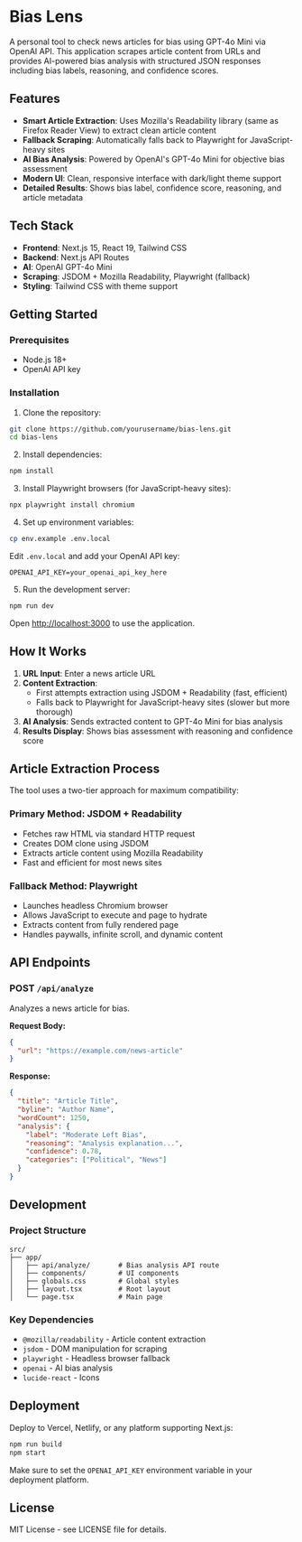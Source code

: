 # Bias Lens

A personal tool to check news articles for bias using GPT-4o Mini via OpenAI API. This application scrapes article content from URLs and provides AI-powered bias analysis with structured JSON responses including bias labels, reasoning, and confidence scores.

## Features

- **Smart Article Extraction**: Uses Mozilla's Readability library (same as Firefox Reader View) to extract clean article content
- **Fallback Scraping**: Automatically falls back to Playwright for JavaScript-heavy sites
- **AI Bias Analysis**: Powered by OpenAI's GPT-4o Mini for objective bias assessment
- **Modern UI**: Clean, responsive interface with dark/light theme support
- **Detailed Results**: Shows bias label, confidence score, reasoning, and article metadata

## Tech Stack

- **Frontend**: Next.js 15, React 19, Tailwind CSS
- **Backend**: Next.js API Routes
- **AI**: OpenAI GPT-4o Mini
- **Scraping**: JSDOM + Mozilla Readability, Playwright (fallback)
- **Styling**: Tailwind CSS with theme support

## Getting Started

### Prerequisites

- Node.js 18+ 
- OpenAI API key

### Installation

1. Clone the repository:
```bash
git clone https://github.com/yourusername/bias-lens.git
cd bias-lens
```

2. Install dependencies:
```bash
npm install
```

3. Install Playwright browsers (for JavaScript-heavy sites):
```bash
npx playwright install chromium
```

4. Set up environment variables:
```bash
cp env.example .env.local
```

Edit `.env.local` and add your OpenAI API key:
```
OPENAI_API_KEY=your_openai_api_key_here
```

5. Run the development server:
```bash
npm run dev
```

Open [http://localhost:3000](http://localhost:3000) to use the application.

## How It Works

1. **URL Input**: Enter a news article URL
2. **Content Extraction**: 
   - First attempts extraction using JSDOM + Readability (fast, efficient)
   - Falls back to Playwright for JavaScript-heavy sites (slower but more thorough)
3. **AI Analysis**: Sends extracted content to GPT-4o Mini for bias analysis
4. **Results Display**: Shows bias assessment with reasoning and confidence score

## Article Extraction Process

The tool uses a two-tier approach for maximum compatibility:

### Primary Method: JSDOM + Readability
- Fetches raw HTML via standard HTTP request
- Creates DOM clone using JSDOM
- Extracts article content using Mozilla Readability
- Fast and efficient for most news sites

### Fallback Method: Playwright
- Launches headless Chromium browser
- Allows JavaScript to execute and page to hydrate
- Extracts content from fully rendered page
- Handles paywalls, infinite scroll, and dynamic content

## API Endpoints

### POST `/api/analyze`
Analyzes a news article for bias.

**Request Body:**
```json
{
  "url": "https://example.com/news-article"
}
```

**Response:**
```json
{
  "title": "Article Title",
  "byline": "Author Name",
  "wordCount": 1250,
  "analysis": {
    "label": "Moderate Left Bias",
    "reasoning": "Analysis explanation...",
    "confidence": 0.78,
    "categories": ["Political", "News"]
  }
}
```

## Development

### Project Structure
```
src/
├── app/
│   ├── api/analyze/       # Bias analysis API route
│   ├── components/        # UI components
│   ├── globals.css        # Global styles
│   ├── layout.tsx         # Root layout
│   └── page.tsx           # Main page
```

### Key Dependencies
- `@mozilla/readability` - Article content extraction
- `jsdom` - DOM manipulation for scraping
- `playwright` - Headless browser fallback
- `openai` - AI bias analysis
- `lucide-react` - Icons

## Deployment

Deploy to Vercel, Netlify, or any platform supporting Next.js:

```bash
npm run build
npm start
```

Make sure to set the `OPENAI_API_KEY` environment variable in your deployment platform.

## License

MIT License - see LICENSE file for details.
